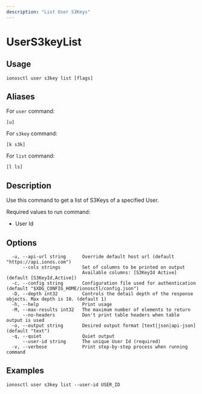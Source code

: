 ```yaml
---
description: "List User S3Keys"
---
```


# UserS3keyList

## Usage

```text
ionosctl user s3key list [flags]
```

## Aliases

For `user` command:

```text
[u]
```

For `s3key` command:

```text
[k s3k]
```

For `list` command:

```text
[l ls]
```

## Description

Use this command to get a list of S3Keys of a specified User.

Required values to run command:

* User Id

## Options

```text
  -u, --api-url string      Override default host url (default "https://api.ionos.com")
      --cols strings        Set of columns to be printed on output 
                            Available columns: [S3KeyId Active] (default [S3KeyId,Active])
  -c, --config string       Configuration file used for authentication (default "$XDG_CONFIG_HOME/ionosctl/config.json")
  -D, --depth int32         Controls the detail depth of the response objects. Max depth is 10. (default 1)
  -h, --help                Print usage
  -M, --max-results int32   The maximum number of elements to return
      --no-headers          Don't print table headers when table output is used
  -o, --output string       Desired output format [text|json|api-json] (default "text")
  -q, --quiet               Quiet output
      --user-id string      The unique User Id (required)
  -v, --verbose             Print step-by-step process when running command
```

## Examples

```text
ionosctl user s3key list --user-id USER_ID
```

